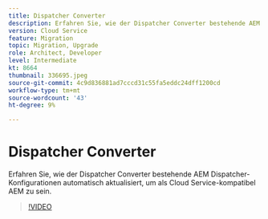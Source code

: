 ```yaml
---
title: Dispatcher Converter
description: Erfahren Sie, wie der Dispatcher Converter bestehende AEM Dispatcher-Konfigurationen automatisch aktualisiert, um als Cloud Service-kompatibel AEM zu werden.
version: Cloud Service
feature: Migration
topic: Migration, Upgrade
role: Architect, Developer
level: Intermediate
kt: 8664
thumbnail: 336695.jpeg
source-git-commit: 4c9d836881ad7cccd31c55fa5eddc24dff1200cd
workflow-type: tm+mt
source-wordcount: '43'
ht-degree: 9%

---
```



# Dispatcher Converter

Erfahren Sie, wie der Dispatcher Converter bestehende AEM Dispatcher-Konfigurationen automatisch aktualisiert, um als Cloud Service-kompatibel AEM zu sein.

>[!VIDEO](https://video.tv.adobe.com/v/336695/?quality=12&learn=on)
